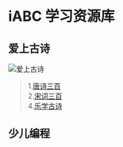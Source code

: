 # iABC 学习资源库

## 爱上古诗

![爱上古诗](爱上古诗/images/爱上古诗.jpg)  

> 1.[唐诗三百](爱上古诗/唐诗三百.md)  
> 2.[宋词三百](爱上古诗/宋词三百.md)  
> 4.[乐学古诗](爱上古诗/天乐学古诗.md)

## 少儿编程
